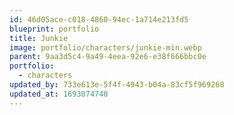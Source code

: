 ```yaml
---
id: 46d05ace-c018-4860-94ec-1a714e213fd5
blueprint: portfolio
title: Junkie
image: portfolio/characters/junkie-min.webp
parent: 9aa3d5c4-9a49-4eea-92e6-e38f666bbc0e
portfolio:
  - characters
updated_by: 733e613e-5f4f-4943-b04a-83cf5f969268
updated_at: 1693074740
---
```

